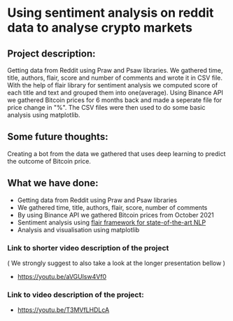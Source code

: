 # Using sentiment analysis on reddit data to analyse crypto markets
## Project description:


Getting data from Reddit using Praw and Psaw libraries. We gathered time, title, authors, flair, score and number of comments and wrote it in CSV file. 
With the help of flair library for sentiment analysis we computed score of each title and text and grouped them into one(average).
Using Binance API we gathered Bitcoin prices for 6 months back and made a seperate file for price change in "%".
The CSV files were then used to do some basic analysis using matplotlib.

## Some future thoughts:
Creating a bot from the data we gathered that uses deep learning to predict the outcome of Bitcoin price.


## What we have done:

- Getting data from Reddit using Praw and Psaw libraries
- We gathered time, title, authors, flair, score, number of comments
- By using Binance API we gathered Bitcoin prices from October 2021
- Sentiment analysis using [flair framework for state-of-the-art NLP ](https://github.com/flairNLP/flair)
- Analysis and visualisation using matplotlib

### Link to shorter video description of the project 
( We strongly suggest to also take a look at the longer presentation bellow )
* <https://youtu.be/aVGUlsw4Vf0>

### Link to video description of the project:
* <https://youtu.be/T3MVfLHDLcA>
